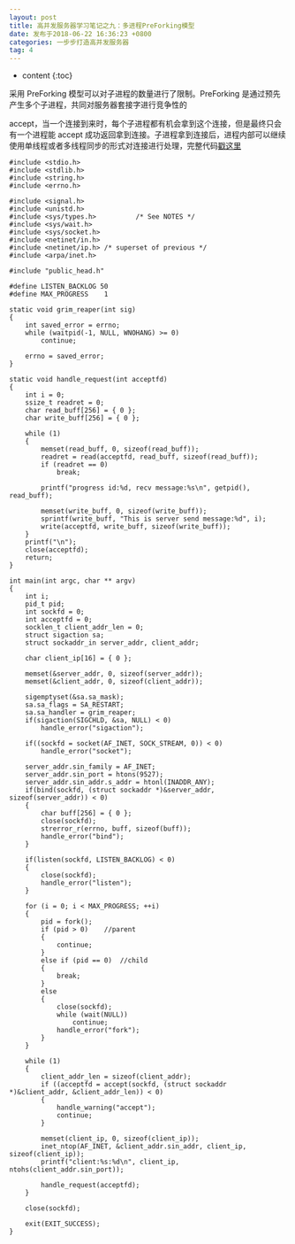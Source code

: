 ```yaml
---
layout: post
title: 高并发服务器学习笔记之九：多进程PreForking模型
date: 发布于2018-06-22 16:36:23 +0800
categories: 一步步打造高并发服务器
tag: 4
---
```


* content
{:toc}

采用 PreForking 模型可以对子进程的数量进行了限制。PreForking 是通过预先产生多个子进程，共同对服务器套接字进行竞争性的
<!-- more -->

accept，当一个连接到来时，每个子进程都有机会拿到这个连接，但是最终只会有一个进程能 accept
成功返回拿到连接。子进程拿到连接后，进程内部可以继续使用单线程或者多线程同步的形式对连接进行处理，完整代码[戳这里](https://github.com/zhangn1989/MyRPC)​​​​​​​

    
    
    #include <stdio.h>
    #include <stdlib.h>
    #include <string.h>
    #include <errno.h>
    
    #include <signal.h>
    #include <unistd.h>
    #include <sys/types.h>          /* See NOTES */
    #include <sys/wait.h>
    #include <sys/socket.h>
    #include <netinet/in.h>
    #include <netinet/ip.h> /* superset of previous */
    #include <arpa/inet.h>
    
    #include "public_head.h"
    
    #define LISTEN_BACKLOG 50
    #define MAX_PROGRESS	1
    
    static void grim_reaper(int sig)
    {
    	int saved_error = errno;
    	while (waitpid(-1, NULL, WNOHANG) >= 0)
    		continue;
    
    	errno = saved_error;
    }
    
    static void handle_request(int acceptfd)
    {
        int i = 0;
        ssize_t readret = 0;
        char read_buff[256] = { 0 };
        char write_buff[256] = { 0 };
       
    	while (1)
    	{
    		memset(read_buff, 0, sizeof(read_buff));
    		readret = read(acceptfd, read_buff, sizeof(read_buff));
    		if (readret == 0)
    			break;
    
    		printf("progress id:%d, recv message:%s\n", getpid(), read_buff);
    
    		memset(write_buff, 0, sizeof(write_buff));
    		sprintf(write_buff, "This is server send message:%d", i);
    		write(acceptfd, write_buff, sizeof(write_buff));
    	}
        printf("\n");
        close(acceptfd);
        return;
    }
    
    int main(int argc, char ** argv)
    {
    	int i;
    	pid_t pid;
        int sockfd = 0;
        int acceptfd = 0;
        socklen_t client_addr_len = 0;
    	struct sigaction sa;
        struct sockaddr_in server_addr, client_addr;
    
        char client_ip[16] = { 0 };
    
        memset(&server_addr, 0, sizeof(server_addr));
        memset(&client_addr, 0, sizeof(client_addr));
    
    	sigemptyset(&sa.sa_mask); 
    	sa.sa_flags = SA_RESTART;
    	sa.sa_handler = grim_reaper;
    	if(sigaction(SIGCHLD, &sa, NULL) < 0)
    		handle_error("sigaction");
    
        if((sockfd = socket(AF_INET, SOCK_STREAM, 0)) < 0)
            handle_error("socket");
    
        server_addr.sin_family = AF_INET;
        server_addr.sin_port = htons(9527);
        server_addr.sin_addr.s_addr = htonl(INADDR_ANY);
        if(bind(sockfd, (struct sockaddr *)&server_addr, sizeof(server_addr)) < 0)
        {
    		char buff[256] = { 0 };
            close(sockfd);
    		strerror_r(errno, buff, sizeof(buff));
            handle_error("bind");
        }
    
        if(listen(sockfd, LISTEN_BACKLOG) < 0)
        {
            close(sockfd);
            handle_error("listen");
        }
    
    	for (i = 0; i < MAX_PROGRESS; ++i)
    	{
    		pid = fork();
    		if (pid > 0)	//parent
    		{
    			continue;
    		}
    		else if (pid == 0)	//child
    		{
    			break;
    		}
    		else
    		{
    			close(sockfd);
    			while (wait(NULL))
    				continue;
    			handle_error("fork");
    		}
    	}
    	
    	while (1)
    	{
    		client_addr_len = sizeof(client_addr);
    		if ((acceptfd = accept(sockfd, (struct sockaddr *)&client_addr, &client_addr_len)) < 0)
    		{
    			handle_warning("accept");
    			continue;
    		}
    
    		memset(client_ip, 0, sizeof(client_ip));
    		inet_ntop(AF_INET, &client_addr.sin_addr, client_ip, sizeof(client_ip));
    		printf("client:%s:%d\n", client_ip, ntohs(client_addr.sin_port));
    
    		handle_request(acceptfd);
    	}
        
        close(sockfd);
    
    	exit(EXIT_SUCCESS);
    }
    

